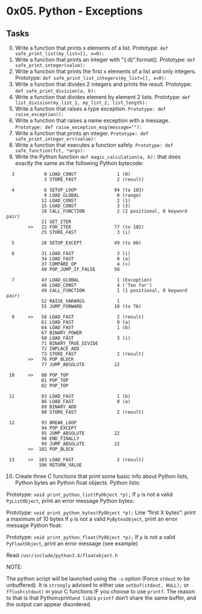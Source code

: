 # 0x05. Python - Exceptions
## Tasks

0. Write a function that prints x elements of a list. Prototype: `def safe_print_list(my_list=[], x=0):`
1. Write a function that prints an integer with "{:d}".format(). Prototype: `def safe_print_integer(value):`
2. Write a function that prints the first x elements of a list and only integers. Prototype: `def safe_print_list_integers(my_list=[], x=0):`
3. Write a function that divides 2 integers and prints the result. Prototype: `def safe_print_division(a, b):`
4. Write a function that divides element by element 2 lists. Prototype: `def list_division(my_list_1, my_list_2, list_length):`
5. Write a function that raises a type exception. `Prototype: def raise_exception():`
6. Write a function that raises a name exception with a message. `Prototype: def raise_exception_msg(message=""):`
7. Write a function that prints an integer. `Prototype: def safe_print_integer_err(value):`
8. Write a function that executes a function safely. `Prototype: def safe_function(fct, *args):`
9. Write the Python function `def magic_calculation(a, b):` that does exactly the same as the following Python bytecode:
```
  3           0 LOAD_CONST               1 (0)
              3 STORE_FAST               2 (result)

  4           6 SETUP_LOOP              94 (to 103)
              9 LOAD_GLOBAL              0 (range)
             12 LOAD_CONST               2 (1)
             15 LOAD_CONST               3 (3)
             18 CALL_FUNCTION            2 (2 positional, 0 keyword pair)
             21 GET_ITER
        >>   22 FOR_ITER                77 (to 102)
             25 STORE_FAST               3 (i)

  5          28 SETUP_EXCEPT            49 (to 80)

  6          31 LOAD_FAST                3 (i)
             34 LOAD_FAST                0 (a)
             37 COMPARE_OP               4 (>)
             40 POP_JUMP_IF_FALSE       58

  7          43 LOAD_GLOBAL              1 (Exception)
             46 LOAD_CONST               4 ('Too far')
             49 CALL_FUNCTION            1 (1 positional, 0 keyword pair)
             52 RAISE_VARARGS            1
             55 JUMP_FORWARD            18 (to 76)

  9     >>   58 LOAD_FAST                2 (result)
             61 LOAD_FAST                0 (a)
             64 LOAD_FAST                1 (b)
             67 BINARY_POWER
             68 LOAD_FAST                3 (i)
             71 BINARY_TRUE_DIVIDE
             72 INPLACE_ADD
             73 STORE_FAST               2 (result)
        >>   76 POP_BLOCK
             77 JUMP_ABSOLUTE           22

 10     >>   80 POP_TOP
             81 POP_TOP
             82 POP_TOP

 11          83 LOAD_FAST                1 (b)
             86 LOAD_FAST                0 (a)
             89 BINARY_ADD
             90 STORE_FAST               2 (result)

 12          93 BREAK_LOOP
             94 POP_EXCEPT
             95 JUMP_ABSOLUTE           22
             98 END_FINALLY
             99 JUMP_ABSOLUTE           22
        >>  102 POP_BLOCK

 13     >>  103 LOAD_FAST                2 (result)
            106 RETURN_VALUE 
```
10. Create three C functions that print some basic info about Python lists, Python bytes an Python float objects.
Python lists:

Prototype: `void print_python_list(PyObject *p);`
If `p` is not a valid `PyListObject`, print an error message
Python bytes:

Prototype: `void print_python_bytes(PyObject *p);`
Line “first X bytes”: print a maximum of 10 bytes
If `p` is not a valid `PyBytesObject`, print an error message
Python float:

Prototype: `void print_python_float(PyObject *p);`
If `p` is not a valid `PyFloatObject`, print an error message (see example)

Read `/usr/include/python3.4/floatobject.h`

NOTE:

The python script will be launched using the `-u` option (Force `stdout` to be unbuffered).
It is `strongly` advised to either use `setbuf(stdout, NULL);` or `fflush(stdout)` in your C functions IF you choose to use `printf`. The reason to that is that Python`s`print`and libC`s `printf` don’t share the same buffer, and the output can appear disordered.
